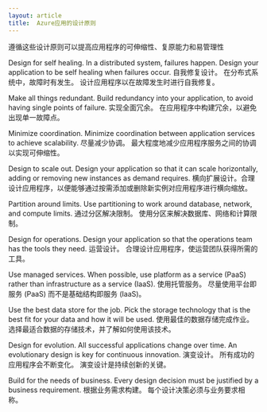 ```yaml
---
layout: article
title:  Azure应用的设计原则
---
```

遵循这些设计原则可以提高应用程序的可伸缩性、复原能力和易管理性

Design for self healing. In a distributed system, failures happen. Design your application to be self healing when failures occur.
自我修复设计。 在分布式系统中，故障时有发生。 设计应用程序以在故障发生时进行自我修复。

Make all things redundant. Build redundancy into your application, to avoid having single points of failure.
实现全面冗余。 在应用程序中构建冗余，以避免出现单一故障点。

Minimize coordination. Minimize coordination between application services to achieve scalability.
尽量减少协调。 最大程度地减少应用程序服务之间的协调以实现可伸缩性。

Design to scale out. Design your application so that it can scale horizontally, adding or removing new instances as demand requires.
横向扩展设计。合理设计应用程序，以便能够通过按需添加或删除新实例对应用程序进行横向缩放。

Partition around limits. Use partitioning to work around database, network, and compute limits.
通过分区解决限制。 使用分区来解决数据库、网络和计算限制。

Design for operations. Design your application so that the operations team has the tools they need.
运营设计。 合理设计应用程序，使运营团队获得所需的工具。

Use managed services. When possible, use platform as a service (PaaS) rather than infrastructure as a service (IaaS).
使用托管服务。 尽量使用平台即服务 (PaaS) 而不是基础结构即服务 (IaaS)。

Use the best data store for the job. Pick the storage technology that is the best fit for your data and how it will be used.
使用最佳的数据存储完成作业。 选择最适合数据的存储技术，并了解如何使用该技术。

Design for evolution. All successful applications change over time. An evolutionary design is key for continuous innovation.
演变设计。 所有成功的应用程序会不断变化。 演变设计是持续创新的关键。

Build for the needs of business. Every design decision must be justified by a business requirement.
根据业务需求构建。 每个设计决策必须与业务要求相称。
